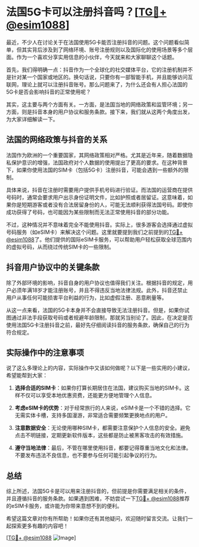 # 法国5G卡可以注册抖音吗？[[TG💪+ @esim1088](https://t.me/s/esim1088)]

最近，不少人在讨论关于在法国使用5G卡能否注册抖音的问题。这个问题看似简单，但其实背后涉及到了网络环境、账号注册规则以及国际化的使用场景等多个层面。作为一个喜欢分享实用信息的小伙伴，今天就来和大家聊聊这个话题。

首先，我们得明确一点：抖音作为一个全球化的社交媒体平台，它的注册机制并不是针对某一个国家或地区的。换句话说，只要你有一部智能手机，并且能够访问互联网，理论上就可以注册抖音账号。那么问题来了，为什么还会有人担心法国的5G卡是否会影响抖音的正常使用呢？

其实，这主要与两个方面有关。一方面，是法国当地的网络政策和监管环境；另一方面，则是抖音本身的用户协议和服务条款。接下来，我们就从这两个角度出发，为大家详细解读一下。

## 法国的网络政策与抖音的关系

法国作为欧洲的一个重要国家，其网络政策相对严格。尤其是近年来，随着数据隐私保护意识的增强，法国政府对个人数据的使用提出了更高的要求。在这种背景下，如果你使用法国的SIM卡（包括5G卡）注册抖音，可能会遇到一些额外的限制。

具体来说，抖音在注册时需要用户提供手机号码进行验证。而法国的运营商在提供号码时，通常会要求用户出示身份证明文件，比如护照或者居留证。这意味着，如果你是短期游客或者没有合法居留身份的人，可能无法顺利获得法国号码。即使你成功获得了号码，也可能因为某些限制而无法正常使用抖音的部分功能。

不过，这种情况并不意味着完全不能使用抖音。实际上，很多游客会选择通过虚拟号码服务（如eSIM卡）来解决这个问题。这里就要提到我们之前提到的[TG💪+ @esim1088](https://t.me/s/esim1088)了。他们提供的国际eSIM卡服务，可以帮助用户轻松获取全球范围内的虚拟号码，从而绕过传统SIM卡的一些限制。

## 抖音用户协议中的关键条款

除了外部环境的影响，抖音自身的用户协议也值得我们关注。根据抖音的规定，用户必须年满18岁才能注册账号，并且不得违反当地法律法规。此外，抖音还禁止用户从事任何可能损害平台利益的行为，比如虚假注册、恶意刷量等。

从这一点来看，法国的5G卡本身并不会直接导致无法注册抖音。但是，如果你试图通过非法手段获取号码或者规避年龄限制，那就另当别论了。因此，在决定是否使用法国5G卡注册抖音之前，最好先仔细阅读抖音的服务条款，确保自己的行为符合规定。

## 实际操作中的注意事项

说了这么多理论上的内容，实际操作中又该如何做呢？以下是一些实用的小建议，希望能帮到大家：

1. **选择合适的SIM卡**：如果你打算长期居住在法国，建议购买当地的SIM卡。这样不仅可以享受本地优惠资费，还能更方便地管理个人信息。
   
2. **考虑eSIM卡的优势**：对于经常旅行的人来说，eSIM卡是一个不错的选择。它无需实体卡槽，支持多国漫游，非常适合需要频繁更换地点的用户。

3. **注意数据安全**：无论使用哪种SIM卡，都需要注意保护个人信息的安全。避免点击不明链接，定期更新软件版本，这些都是防止被黑客攻击的有效措施。

4. **遵守当地法律**：最后，不管在哪里使用抖音，都要记得尊重当地文化和法律。不要发布违法不良信息，也不要参与任何可能引起争议的行为。

## 总结

综上所述，法国5G卡是可以用来注册抖音的，但前提是你需要满足相关的条件，并且遵循抖音的服务条款。如果遇到困难，不妨尝试一下[TG💪+ @esim1088](https://t.me/s/esim1088)推荐的eSIM卡服务，或许能为你带来意想不到的便利。

希望这篇文章对你有所帮助！如果你还有其他疑问，欢迎随时留言交流。让我们一起探索更多有趣的内容吧！

[[TG💪+ @esim1088](https://t.me/s/esim1088) ![Image](https://i.postimg.cc/4NQfJmqS/Snipaste-2025-05-13-00-14-12.png)]